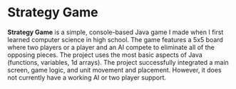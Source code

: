 # Strategy Game

**Strategy Game** is a simple, console-based Java game I made when I first learned
    computer science in high school. The game features a 5x5 board where two players
    or a player and an AI compete to eliminate all of the opposing pieces. The project
    uses the most basic aspects of Java (functions, variables, 1d arrays). The project
    successfully integrated a main screen, game logic, and unit movement and placement.
    However, it does not currently have a working AI or two player support.
